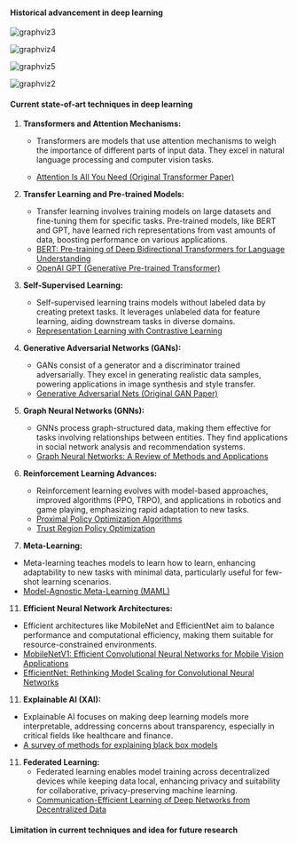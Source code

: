 #### Historical advancement in deep learning

![graphviz3](https://github.com/ashishsingh2210/Analog-and-digital-clock-using-python/assets/81091290/b0774150-0598-40bc-8e53-39b2804fbf38)

![graphviz4](https://github.com/ashishsingh2210/Analog-and-digital-clock-using-python/assets/81091290/c81f327d-7469-4aa9-bfc2-3422f8d9d202)

![graphviz5](https://github.com/ashishsingh2210/Analog-and-digital-clock-using-python/assets/81091290/a96b86be-7d50-4986-b07a-efc710f8c796)

![graphviz2](https://github.com/ashishsingh2210/Analog-and-digital-clock-using-python/assets/81091290/0768d248-aec5-4be4-becf-6ce927150383)

#### Current state-of-art techniques in deep learning

1. **Transformers and Attention Mechanisms:**
   - Transformers are models that use attention mechanisms to weigh the importance of different parts of input data. They excel in natural language processing and computer vision tasks.

   - [Attention Is All You Need (Original Transformer Paper)](https://arxiv.org/abs/1706.03762)

3. **Transfer Learning and Pre-trained Models:**
   - Transfer learning involves training models on large datasets and fine-tuning them for specific tasks. Pre-trained models, like BERT and GPT, have learned rich representations from vast amounts of data, boosting performance on various applications.
   - [BERT: Pre-training of Deep Bidirectional Transformers for Language Understanding](https://arxiv.org/abs/1810.04805)
   - [OpenAI GPT (Generative Pre-trained Transformer)](https://openai.com/research/gpt)

4. **Self-Supervised Learning:**
   - Self-supervised learning trains models without labeled data by creating pretext tasks. It leverages unlabeled data for feature learning, aiding downstream tasks in diverse domains.
   - [Representation Learning with Contrastive Learning](https://arxiv.org/abs/2002.05709)

5. **Generative Adversarial Networks (GANs):**
   - GANs consist of a generator and a discriminator trained adversarially. They excel in generating realistic data samples, powering applications in image synthesis and style transfer.
   - [Generative Adversarial Nets (Original GAN Paper)](https://arxiv.org/abs/1406.2661)

6. **Graph Neural Networks (GNNs):**
   - GNNs process graph-structured data, making them effective for tasks involving relationships between entities. They find applications in social network analysis and recommendation systems.
   - [Graph Neural Networks: A Review of Methods and Applications](https://arxiv.org/abs/1812.08434)

8. **Reinforcement Learning Advances:**
   - Reinforcement learning evolves with model-based approaches, improved algorithms (PPO, TRPO), and applications in robotics and game playing, emphasizing rapid adaptation to new tasks.
   - [Proximal Policy Optimization Algorithms](https://arxiv.org/abs/1707.06347)
   - [Trust Region Policy Optimization](https://arxiv.org/abs/1502.05477)

10. **Meta-Learning:**
   - Meta-learning teaches models to learn how to learn, enhancing adaptability to new tasks with minimal data, particularly useful for few-shot learning scenarios.
   - [Model-Agnostic Meta-Learning (MAML)](https://arxiv.org/abs/1703.03400)

11. **Efficient Neural Network Architectures:**
   - Efficient architectures like MobileNet and EfficientNet aim to balance performance and computational efficiency, making them suitable for resource-constrained environments.
   - [MobileNetV1: Efficient Convolutional Neural Networks for Mobile Vision Applications](https://arxiv.org/abs/1704.04861)
   - [EfficientNet: Rethinking Model Scaling for Convolutional Neural Networks](https://arxiv.org/abs/1905.11946)

11. **Explainable AI (XAI):**
   - Explainable AI focuses on making deep learning models more interpretable, addressing concerns about transparency, especially in critical fields like healthcare and finance.
   - [A survey of methods for explaining black box models](https://arxiv.org/abs/1802.01933)

11. **Federated Learning:**
    - Federated learning enables model training across decentralized devices while keeping data local, enhancing privacy and suitability for collaborative, privacy-preserving machine learning.
    - [Communication-Efficient Learning of Deep Networks from Decentralized Data](https://arxiv.org/abs/1602.05629)

#### Limitation in current techniques and idea for future research
